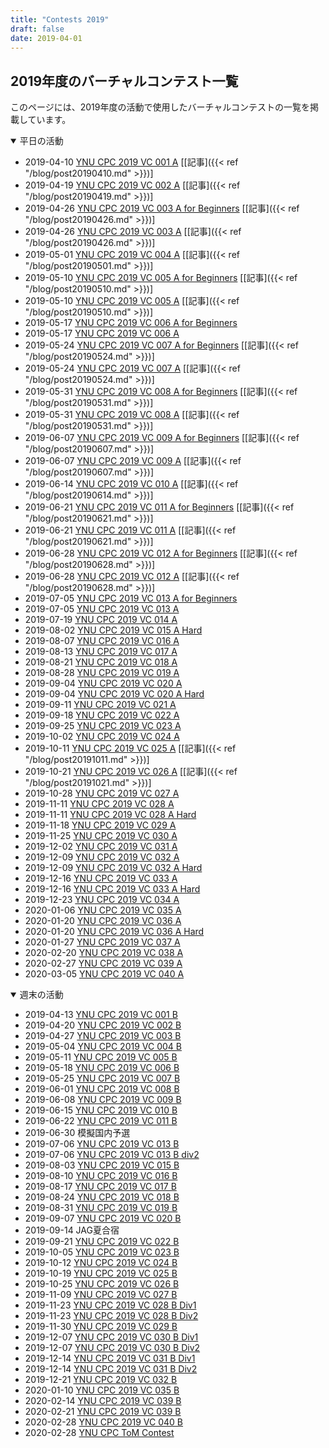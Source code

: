 ```yaml
---
title: "Contests 2019"
draft: false
date: 2019-04-01
---
```


## 2019年度のバーチャルコンテスト一覧

このページには、2019年度の活動で使用したバーチャルコンテストの一覧を掲載しています。

<details open>
<summary>平日の活動</summary>

- 2019-04-10 [YNU CPC 2019 VC 001 A](https://not-522.appspot.com/contest/5749287812071424) [[記事]({{< ref "/blog/post20190410.md" >}})]
- 2019-04-19 [YNU CPC 2019 VC 002 A](https://not-522.appspot.com/contest/5696717009715200) [[記事]({{< ref "/blog/post20190419.md" >}})]
- 2019-04-26 [YNU CPC 2019 VC 003 A for Beginners](https://not-522.appspot.com/contest/5088948820901888) [[記事]({{< ref "/blog/post20190426.md" >}})]
- 2019-04-26 [YNU CPC 2019 VC 003 A](https://not-522.appspot.com/contest/4962521425379328) [[記事]({{< ref "/blog/post20190426.md" >}})]
- 2019-05-01 [YNU CPC 2019 VC 004 A](https://not-522.appspot.com/contest/5642741518172160) [[記事]({{< ref "/blog/post20190501.md" >}})]
- 2019-05-10 [YNU CPC 2019 VC 005 A for Beginners](https://not-522.appspot.com/contest/6222278903726080) [[記事]({{< ref "/blog/post20190510.md" >}})]
- 2019-05-10 [YNU CPC 2019 VC 005 A](https://not-522.appspot.com/contest/5193489985830912) [[記事]({{< ref "/blog/post20190510.md" >}})]
- 2019-05-17 [YNU CPC 2019 VC 006 A for Beginners](https://not-522.appspot.com/contest/4883993971392512)
- 2019-05-17 [YNU CPC 2019 VC 006 A](https://not-522.appspot.com/contest/5069935017459712)
- 2019-05-24 [YNU CPC 2019 VC 007 A for Beginners](https://not-522.appspot.com/contest/5694327095296000) [[記事]({{< ref "/blog/post20190524.md" >}})]
- 2019-05-24 [YNU CPC 2019 VC 007 A](https://not-522.appspot.com/contest/6003317712879616) [[記事]({{< ref "/blog/post20190524.md" >}})]
- 2019-05-31 [YNU CPC 2019 VC 008 A for Beginners](https://not-522.appspot.com/contest/5178811129790464) [[記事]({{< ref "/blog/post20190531.md" >}})]
- 2019-05-31 [YNU CPC 2019 VC 008 A](https://not-522.appspot.com/contest/5749853070032896) [[記事]({{< ref "/blog/post20190531.md" >}})]
- 2019-06-07 [YNU CPC 2019 VC 009 A for Beginners](https://not-522.appspot.com/contest/5198271190401024) [[記事]({{< ref "/blog/post20190607.md" >}})]
- 2019-06-07 [YNU CPC 2019 VC 009 A](https://not-522.appspot.com/contest/5649808417095680) [[記事]({{< ref "/blog/post20190607.md" >}})]
- 2019-06-14 [YNU CPC 2019 VC 010 A](https://not-522.appspot.com/contest/5131391301844992) [[記事]({{< ref "/blog/post20190614.md" >}})]
- 2019-06-21 [YNU CPC 2019 VC 011 A for Beginners](https://onlinejudge.u-aizu.ac.jp/beta/room.html#YNUCPC_2019_011Adiv2) [[記事]({{< ref "/blog/post20190621.md" >}})]
- 2019-06-21 [YNU CPC 2019 VC 011 A](https://onlinejudge.u-aizu.ac.jp/beta/room.html#YNUCPC_2019_011Adiv1) [[記事]({{< ref "/blog/post20190621.md" >}})]
- 2019-06-28 [YNU CPC 2019 VC 012 A for Beginners](https://onlinejudge.u-aizu.ac.jp/services/room.html#YNUCPC_2019_012_A_div2) [[記事]({{< ref "/blog/post20190628.md" >}})]
- 2019-06-28 [YNU CPC 2019 VC 012 A](https://onlinejudge.u-aizu.ac.jp/services/room.html#YNUCPC_2019_012_A_div1) [[記事]({{< ref "/blog/post20190628.md" >}})]
- 2019-07-05 [YNU CPC 2019 VC 013 A for Beginners](https://onlinejudge.u-aizu.ac.jp/beta/room.html#YNUCPC_2019_013_A_div2)
- 2019-07-05 [YNU CPC 2019 VC 013 A](https://onlinejudge.u-aizu.ac.jp/beta/room.html#YNUCPC_2019_013_A_div1)
- 2019-07-19 [YNU CPC 2019 VC 014 A](https://not-522.appspot.com/contest/4922529531559936)
- 2019-08-02 [YNU CPC 2019 VC 015 A Hard](https://not-522.appspot.com/contest/6201293565591552)
- 2019-08-07 [YNU CPC 2019 VC 016 A](https://not-522.appspot.com/contest/6030666594516992)
- 2019-08-13 [YNU CPC 2019 VC 017 A](https://onlinejudge.u-aizu.ac.jp/beta/room.html#YNUCPC_2019_017_A)
- 2019-08-21 [YNU CPC 2019 VC 018 A](https://onlinejudge.u-aizu.ac.jp/beta/room.html#YNUCPC_2019_018_A)
- 2019-08-28 [YNU CPC 2019 VC 019 A](https://onlinejudge.u-aizu.ac.jp/beta/room.html#YNUCPC_2019_019_A)
- 2019-09-04 [YNU CPC 2019 VC 020 A](https://onlinejudge.u-aizu.ac.jp/beta/room.html#YNUCPC_2019_020_A)
- 2019-09-04 [YNU CPC 2019 VC 020 A Hard](https://onlinejudge.u-aizu.ac.jp/beta/room.html#YNUCPC_2019_018_A_div1)
- 2019-09-11 [YNU CPC 2019 VC 021 A](https://onlinejudge.u-aizu.ac.jp/beta/room.html#YNUCPC_2019_021_A)
- 2019-09-18 [YNU CPC 2019 VC 022 A](https://not-522.appspot.com/contest/5200231480164352)
- 2019-09-25 [YNU CPC 2019 VC 023 A](https://not-522.appspot.com/contest/4899175680442368)
- 2019-10-02 [YNU CPC 2019 VC 024 A](https://not-522.appspot.com/contest/6241978616381440)
- 2019-10-11 [YNU CPC 2019 VC 025 A](https://not-522.appspot.com/contest/5961404223848448) [[記事]({{< ref "/blog/post20191011.md" >}})]
- 2019-10-21 [YNU CPC 2019 VC 026 A](https://not-522.appspot.com/contest/5330227842514944) [[記事]({{< ref "/blog/post20191021.md" >}})]
- 2019-10-28 [YNU CPC 2019 VC 027 A](https://onlinejudge.u-aizu.ac.jp/beta/room.html#YNUCPC_2019_027_A)
- 2019-11-11 [YNU CPC 2019 VC 028 A](https://not-522.appspot.com/contest/5003378901909504)
- 2019-11-11 [YNU CPC 2019 VC 028 A Hard](https://not-522.appspot.com/contest/5955791439790080)
- 2019-11-18 [YNU CPC 2019 VC 029 A](https://not-522.appspot.com/contest/5064029728931840)
- 2019-11-25 [YNU CPC 2019 VC 030 A](https://not-522.appspot.com/contest/5759924623638528)
- 2019-12-02 [YNU CPC 2019 VC 031 A](https://not-522.appspot.com/contest/6568987443855360)
- 2019-12-09 [YNU CPC 2019 VC 032 A](https://onlinejudge.u-aizu.ac.jp/services/room.html#YNUCPC_2019_032_A_div2)
- 2019-12-09 [YNU CPC 2019 VC 032 A Hard](https://onlinejudge.u-aizu.ac.jp/services/room.html#YNUCPC_2019_032_A_div1)
- 2019-12-16 [YNU CPC 2019 VC 033 A](https://not-522.appspot.com/contest/5754528131448832)
- 2019-12-16 [YNU CPC 2019 VC 033 A Hard](https://not-522.appspot.com/contest/5763102765219840)
- 2019-12-23 [YNU CPC 2019 VC 034 A](https://onlinejudge.u-aizu.ac.jp/beta/room.html#YNUCPC_2019_034_A)
- 2020-01-06 [YNU CPC 2019 VC 035 A](https://not-522.appspot.com/contest/5761035174674432)
- 2020-01-20 [YNU CPC 2019 VC 036 A](https://onlinejudge.u-aizu.ac.jp/beta/room.html#YNUCPC_2019_036_A_div2)
- 2020-01-20 [YNU CPC 2019 VC 036 A Hard](https://onlinejudge.u-aizu.ac.jp/beta/room.html#YNUCPC_2019_036_A_div1)
- 2020-01-27 [YNU CPC 2019 VC 037 A](https://not-522.appspot.com/contest/5683255598645248)
- 2020-02-20 [YNU CPC 2019 VC 038 A](https://not-522.appspot.com/contest/4645995050696704)
- 2020-02-27 [YNU CPC 2019 VC 039 A](https://not-522.appspot.com/contest/5677238349463552)
- 2020-03-05 [YNU CPC 2019 VC 040 A](https://not-522.appspot.com/contest/5417723632812032)

</details>

<details open>
<summary>週末の活動</summary>

- 2019-04-13 [YNU CPC 2019 VC 001 B](https://vjudge.net/contest/294878)
- 2019-04-20 [YNU CPC 2019 VC 002 B](https://vjudge.net/contest/296467)
- 2019-04-27 [YNU CPC 2019 VC 003 B](https://vjudge.net/contest/296861)
- 2019-05-04 [YNU CPC 2019 VC 004 B](https://vjudge.net/contest/299414)
- 2019-05-11 [YNU CPC 2019 VC 005 B](https://vjudge.net/contest/300442)
- 2019-05-18 [YNU CPC 2019 VC 006 B](https://vjudge.net/contest/302527)
- 2019-05-25 [YNU CPC 2019 VC 007 B](https://vjudge.net/contest/303844)
- 2019-06-01 [YNU CPC 2019 VC 008 B](https://vjudge.net/contest/304950)
- 2019-06-08 [YNU CPC 2019 VC 009 B](https://vjudge.net/contest/305859)
- 2019-06-15 [YNU CPC 2019 VC 010 B](https://vjudge.net/contest/306319)
- 2019-06-22 [YNU CPC 2019 VC 011 B](https://vjudge.net/contest/307407)
- 2019-06-30 模擬国内予選
- 2019-07-06 [YNU CPC 2019 VC 013 B](https://vjudge.net/contest/309025)
- 2019-07-06 [YNU CPC 2019 VC 013 B div2](https://onlinejudge.u-aizu.ac.jp/beta/room.html#YNUCPC_2019_013_B_div2)
- 2019-08-03 [YNU CPC 2019 VC 015 B](https://vjudge.net/contest/316809)
- 2019-08-10 [YNU CPC 2019 VC 016 B](https://vjudge.net/contest/318799)
- 2019-08-17 [YNU CPC 2019 VC 017 B](https://vjudge.net/contest/320506)
- 2019-08-24 [YNU CPC 2019 VC 018 B](https://vjudge.net/contest/321418)
- 2019-08-31 [YNU CPC 2019 VC 019 B](https://vjudge.net/contest/323003)
- 2019-09-07 [YNU CPC 2019 VC 020 B](https://vjudge.net/contest/324438)
- 2019-09-14 JAG夏合宿
- 2019-09-21 [YNU CPC 2019 VC 022 B](https://vjudge.net/contest/327555)
- 2019-10-05 [YNU CPC 2019 VC 023 B](https://vjudge.net/contest/331700)
- 2019-10-12 [YNU CPC 2019 VC 024 B](https://vjudge.net/contest/333906)
- 2019-10-19 [YNU CPC 2019 VC 025 B](https://vjudge.net/contest/336058)
- 2019-10-25 [YNU CPC 2019 VC 026 B](https://vjudge.net/contest/337820)
- 2019-11-09 [YNU CPC 2019 VC 027 B](https://codeforces.com/gymRegistration/102082/virtual/true)
- 2019-11-23 [YNU CPC 2019 VC 028 B Div1](https://vjudge.net/contest/344753)
- 2019-11-23 [YNU CPC 2019 VC 028 B Div2](https://vjudge.net/contest/344754)
- 2019-11-30 [YNU CPC 2019 VC 029 B](https://vjudge.net/contest/346033)
- 2019-12-07 [YNU CPC 2019 VC 030 B Div1](https://vjudge.net/contest/347286)
- 2019-12-07 [YNU CPC 2019 VC 030 B Div2](https://vjudge.net/contest/347361)
- 2019-12-14 [YNU CPC 2019 VC 031 B Div1](https://vjudge.net/contest/348312)
- 2019-12-14 [YNU CPC 2019 VC 031 B Div2](https://vjudge.net/contest/348314)
- 2019-12-21 [YNU CPC 2019 VC 032 B](https://vjudge.net/contest/349064)
- 2020-01-10 [YNU CPC 2019 VC 035 B](https://vjudge.net/contest/351195)
- 2020-02-14 [YNU CPC 2019 VC 039 B](https://vjudge.net/contest/357067)
- 2020-02-21 [YNU CPC 2019 VC 039 B](https://vjudge.net/contest/358330)
- 2020-02-28 [YNU CPC 2019 VC 040 B](https://vjudge.net/contest/359703)
- 2020-02-28 [YNU CPC ToM Contest](https://onlinejudge.u-aizu.ac.jp/beta/room.html#YNUCPC_ToM_con)

</details>
